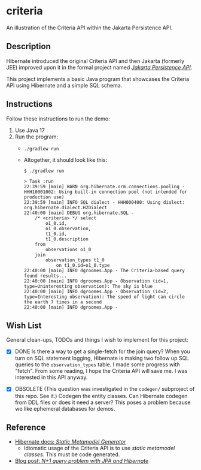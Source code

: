 # criteria

An illustration of the Criteria API within the Jakarta Persistence API.


## Description

Hibernate introduced the original Criteria API and then Jakarta (formerly JEE) improved upon it in the formal project named
[*Jakarta Persistence API*](https://projects.eclipse.org/projects/ee4j.jpa).

This project implements a basic Java program that showcases the Criteria API using Hibernate and a simple SQL schema. 


## Instructions

Follow these instructions to run the demo:

1. Use Java 17
2. Run the program:
   * ```shell
     ./gradlew run
     ```
   * Altogether, it should look like this:
     ```text
     $ ./gradlew run
     
     > Task :run
     22:39:59 [main] WARN org.hibernate.orm.connections.pooling - HHH10001002: Using built-in connection pool (not intended for production use)
     22:39:59 [main] INFO SQL dialect - HHH000400: Using dialect: org.hibernate.dialect.H2Dialect
     22:40:00 [main] DEBUG org.hibernate.SQL - 
         /* <criteria> */ select
             o1_0.id,
             o1_0.observation,
             t1_0.id,
             t1_0.description 
         from
             observations o1_0 
         join
             observation_types t1_0 
                 on t1_0.id=o1_0.type
     22:40:00 [main] INFO dgroomes.App - The Criteria-based query found results...
     22:40:00 [main] INFO dgroomes.App - Observation (id=1, type=Uninteresting observation): The sky is blue
     22:40:00 [main] INFO dgroomes.App - Observation (id=2, type=Interesting observation): The speed of light can circle the earth 7 times in a second
     22:40:00 [main] INFO dgroomes.App -
     ```


## Wish List

General clean-ups, TODOs and things I wish to implement for this project:

* [x] DONE Is there a way to get a single-fetch for the join query? When you turn on SQL statement logging, Hibernate is
      making two follow up SQL queries to the `observation_types` table. I made some progress with "fetch". From some
      reading, I hope the Criteria API will save me. I was interested in this API anyway.
* [X] OBSOLETE (This question was investigated in the `codegen/` subproject of this repo. See it.) Codegen the entity classes. Can Hibernate codegen from DDL files or does it need a server? This poses a problem
      because we like ephemeral databases for demos.


## Reference

* [Hibernate docs: *Static Metamodel Generator*](https://docs.jboss.org/hibernate/orm/6.1/userguide/html_single/Hibernate_User_Guide.html#tooling-modelgen)
  * Idiomatic usage of the Criteria API is to use *static metamodel classes*. This must be code generated.
* [Blog post: *N+1 query problem with JPA and Hibernate*](https://vladmihalcea.com/n-plus-1-query-problem/)

